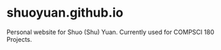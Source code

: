 # shuoyuan.github.io

Personal website for Shuo (Shu) Yuan.
Currently used for COMPSCI 180 Projects.
